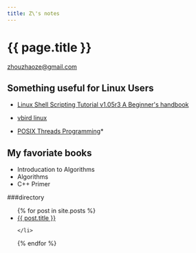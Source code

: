 ```yaml
---
title: Z\'s notes
---
```

# {{ page.title }}
<zhouzhaoze@gmail.com>

## Something useful for Linux Users

* [Linux Shell Scripting Tutorial v1.05r3 A Beginner's handbook](http://www.freeos.com/guides/lsst/)

* [vbird linux](http://vbird.dic.ksu.edu.tw/)
* [POSIX Threads Programming](https://computing.llnl.gov/tutorials/pthreads/)* 


## My favoriate books

  * Introducation to Algorithms
  * Algorithms
  * C++ Primer

###directory
<ul>
  {% for post in site.posts %}
    <li>
      <a href="{{ post.url }}">{{ post.title }}</a>
 
    </li>
  {% endfor %}
</ul>
